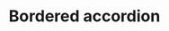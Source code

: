 ---
layout: pattern
categories: [patterns, accordion]
title: Bordered accordion
type: [detail-page]
permalink: /patterns/accordion/accordion-bordered/
description: |
    This variation of the accordion places a border around each open section. _For more information about how this component works, please read the specs for the [default accordion](/patterns/accordion/)._
overview: This variation of the accordion places a border around each open section.

usa-link: "https://designsystem.digital.gov/components/accordion/"
yml: |
  
  accordion:
  - title: Accordion item 1
    content: accordion item 1 content
  - title: Accordion item 2
    content: accordion item 2 content
  - title: Accordion item 3
    content: accordion item 3 content
jekyll: |

  "{% include patterns/accordion/accordion-bordered.md %}"
 

### Paths to view design and code... 
## designimg: can be used to show an image of the design until a coded version can be created. The htmlpath & csspath should be located in the pattens folder. Read more about creating coded components in /docs/creating-patterns 
# designimg: 
accordion:
  - title: Accordion item 1
    content: accordion item 1 content
  - title: Accordion item 2
    content: accordion item 2 content
  - title: Accordion item 3
    content: accordion item 3 content
htmlpath: patterns/accordion/accordion-bordered.md
csspath: patterns/accordion/index.scss
---